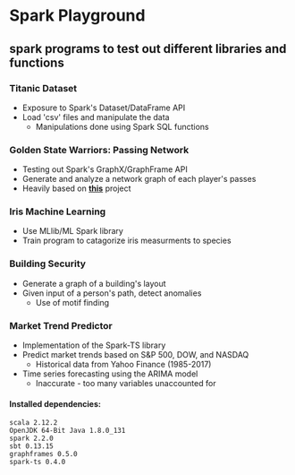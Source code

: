 # Spark Playground
## spark programs to test out different libraries and functions

### Titanic Dataset
* Exposure to Spark's Dataset/DataFrame API
* Load 'csv' files and manipulate the data
  * Manipulations done using Spark SQL functions
  
### Golden State Warriors: Passing Network
* Testing out Spark's GraphX/GraphFrame API
* Generate and analyze a network graph of each player's passes
* Heavily based on **[this](http://opiateforthemass.es/articles/analyzing-golden-state-warriors-passing-network-using-graphframes-in-spark/)** project

### Iris Machine Learning
* Use MLlib/ML Spark library
* Train program to catagorize iris measurments to species

### Building Security
* Generate a graph of a building's layout
* Given input of a person's path, detect anomalies
	* Use of motif finding

### Market Trend Predictor
* Implementation of the Spark-TS library
* Predict market trends based on S&P 500, DOW, and NASDAQ
	* Historical data from Yahoo Finance (1985-2017)
* Time series forecasting using the ARIMA model
	* Inaccurate - too many variables unaccounted for

#### Installed dependencies:
~~~~
scala 2.12.2
OpenJDK 64-Bit Java 1.8.0_131
spark 2.2.0
sbt 0.13.15
graphframes 0.5.0
spark-ts 0.4.0
~~~~
